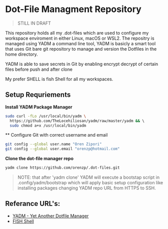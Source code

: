 # Dot-File Managment Repository

> STILL IN DRAFT

This repository holds all my .dot-files which are used to configure my workspace enviroment in either Linux, macOS or WSL2.
The repositry is managed using YADM a command line tool, YADM is basicly a smart tool that uses Git bare git repository to manage and version the Dotfiles in the home directory.

YADM is able to save secrets in Git by enabling encrypt decrypt of certain files before push and after clone

My prefer SHELL is fish Shell for all my workspaces.

## Setup Requriements

**Install YADM Package Manager**

```sh
sudo curl -fLo /usr/local/bin/yadm \
  https://github.com/TheLocehiliosan/yadm/raw/master/yadm && \ 
  sudo chmod a+x /usr/local/bin/yadm
```

** Configure Git with correct username and email
```sh
git config --global user.name "Oren Zipori"
git config --global user.email "orenzp@hotmail.com"

```

**Clone the dot-file manager repo**

```sh
yadm clone https://github.com/orenzp/.dot-files.git
```

> NOTE: that after 'yadm clone' YADM will execute a bootstap script in .config/yadm/bootstrap which will apply basic setup configuration like installing packages changing YADM repo URL from HTTPS to SSH.

## Referance URL's:

- [YADM - Yet Another Dotfile Manager](https://yadm.io/)
- [FISH Shell](https://fishshell.com/)
